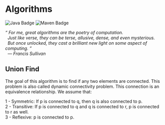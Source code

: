 # Algorithms

![Java Badge](https://img.shields.io/badge/-Java-blue?style=flat-square&logo=java)
![Maven Badge](https://img.shields.io/badge/-Maven-C71A36?style=flat-square&logo=Apache%20Maven&logoColor=white)

<p>
  <i>
    “ For me, great algorithms are the poetry of computation.<br>
      &nbsp;&nbsp;Just like verse, they can be terse, allusive, dense, and even mysterious. <br>
      &nbsp;&nbsp;But once unlocked, they cast a brilliant new light on some aspect of computing. ”<br>
      &nbsp;&nbsp;— Francis Sullivan
   </i>
 </p>


## Union Find

The goal of this algorithm is to find if any two elements are connected. This problem is also called dynamic connectivity problem. This connection is an equivalence relationship. We assume that:

1 - Symmetric: If p is connected to q, then q is also connected to p.<br>
2 - Transitive: If p is connected to q and q is connected to r, p is connected to r as well.<br>
3 - Reflexive: p is connected to p.<br>
